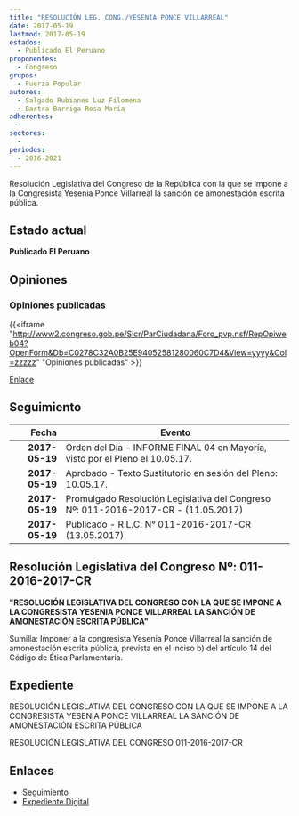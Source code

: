 ```yaml
---
title: "RESOLUCIÓN LEG. CONG./YESENIA PONCE VILLARREAL"
date: 2017-05-19
lastmod: 2017-05-19
estados: 
  - Publicado El Peruano
proponentes: 
  - Congreso
grupos: 
  - Fuerza Popular
autores: 
  - Salgado Rubianes Luz Filomena
  - Bartra Barriga Rosa María
adherentes: 
  - 
sectores: 
  - 
periodos: 
  - 2016-2021
---
```


Resolución Legislativa del Congreso de la República con la que se impone a la Congresista Yesenia Ponce Villarreal la sanción de amonestación escrita pública.


## Estado actual

**Publicado El Peruano**

## Opiniones

### Opiniones publicadas

{{<iframe "http://www2.congreso.gob.pe/Sicr/ParCiudadana/Foro_pvp.nsf/RepOpiweb04?OpenForm&Db=C0278C32A0B25E94052581280060C7D4&View=yyyy&Col=zzzzz" "Opiniones publicadas" >}}

[Enlace](http://www2.congreso.gob.pe/Sicr/ParCiudadana/Foro_pvp.nsf/RepOpiweb04?OpenForm&Db=C0278C32A0B25E94052581280060C7D4&View=yyyy&Col=zzzzz)

## Seguimiento

| Fecha | Evento |
|------:|--------|
| **2017-05-19** | Orden del Día - INFORME FINAL 04 en Mayoría, visto por el Pleno el 10.05.17.|
| **2017-05-19** | Aprobado - Texto Sustitutorio en sesión del Pleno: 10.05.17.|
| **2017-05-19** | Promulgado Resolución Legislativa del Congreso Nº: 011-2016-2017-CR - (11.05.2017)|
| **2017-05-19** | Publicado - R.L.C. N° 011-2016-2017-CR (13.05.2017)|

## Resolución Legislativa del Congreso Nº: 011-2016-2017-CR

**"RESOLUCIÓN LEGISLATIVA DEL CONGRESO CON LA QUE SE IMPONE A LA CONGRESISTA YESENIA PONCE VILLARREAL LA SANCIÓN DE AMONESTACIÓN ESCRITA PÚBLICA"**

Sumilla: Imponer a la congresista Yesenia Ponce Villarreal la sanción de amonestación escrita pública, prevista en el inciso b) del artículo 14 del Código de Ética Parlamentaria.


## Expediente

RESOLUCIÓN LEGISLATIVA DEL CONGRESO CON LA QUE SE IMPONE A LA CONGRESISTA YESENIA PONCE VILLARREAL LA SANCIÓN DE AMONESTACIÓN ESCRITA PÚBLICA

RESOLUCIÓN LEGISLATIVA DEL CONGRESO 011-2016-2017-CR


## Enlaces 

- [Seguimiento](http://www2.congreso.gob.pe/Sicr/TraDocEstProc/CLProLey2016.nsf/f7fff46988ca05b1052578e100829cc7/6b9a7e0bde24a70e0525812500797e0a?OpenDocument)
- [Expediente Digital](http://www2.congreso.gob.pehttp://www2.congreso.gob.pe/Sicr/TraDocEstProc/CLProLey2016.nsf/f7fff46988ca05b1052578e100829cc7/6b9a7e0bde24a70e0525812500797e0a?OpenDocument&Click=05257FB7005EB655.eb71d0cf91d8294e05256cdf006b5706/$Body/0.1C6C)
